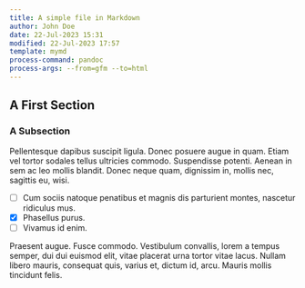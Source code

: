 ```yaml
---
title: A simple file in Markdown
author: John Doe
date: 22-Jul-2023 15:31
modified: 22-Jul-2023 17:57
template: mymd
process-command: pandoc
process-args: --from=gfm --to=html
---
```


## A First Section

###  A Subsection

Pellentesque dapibus suscipit ligula.  Donec posuere augue in quam.
Etiam vel tortor sodales tellus ultricies commodo.  Suspendisse
potenti.  Aenean in sem ac leo mollis blandit.  Donec neque quam,
dignissim in, mollis nec, sagittis eu, wisi.

* [ ] Cum sociis natoque penatibus et magnis dis parturient montes, nascetur
  ridiculus mus.
* [x] Phasellus purus.
* [ ] Vivamus id enim.

Praesent augue.  Fusce commodo.  Vestibulum convallis, lorem a tempus
semper, dui dui euismod elit, vitae placerat urna tortor vitae lacus.
Nullam libero mauris, consequat quis, varius et, dictum id, arcu.
Mauris mollis tincidunt felis.  
